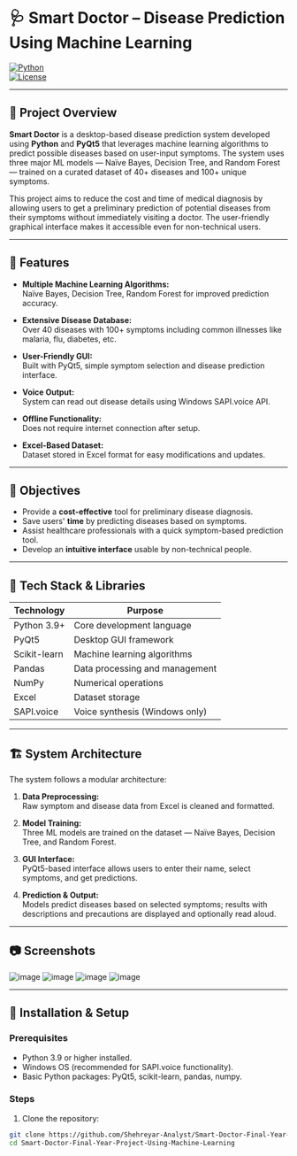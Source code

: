 # 🩺 Smart Doctor – Disease Prediction Using Machine Learning

[![Python](https://img.shields.io/badge/Python-3.9%2B-blue)](https://www.python.org/)  
[![License](https://img.shields.io/badge/License-Academic-green)](#license)

---

## 📌 Project Overview

**Smart Doctor** is a desktop-based disease prediction system developed using **Python** and **PyQt5** that leverages machine learning algorithms to predict possible diseases based on user-input symptoms. The system uses three major ML models — Naïve Bayes, Decision Tree, and Random Forest — trained on a curated dataset of 40+ diseases and 100+ unique symptoms.

This project aims to reduce the cost and time of medical diagnosis by allowing users to get a preliminary prediction of potential diseases from their symptoms without immediately visiting a doctor. The user-friendly graphical interface makes it accessible even for non-technical users.

---

## 🚀 Features

- **Multiple Machine Learning Algorithms:**  
  Naïve Bayes, Decision Tree, Random Forest for improved prediction accuracy.

- **Extensive Disease Database:**  
  Over 40 diseases with 100+ symptoms including common illnesses like malaria, flu, diabetes, etc.

- **User-Friendly GUI:**  
  Built with PyQt5, simple symptom selection and disease prediction interface.

- **Voice Output:**  
  System can read out disease details using Windows SAPI.voice API.

- **Offline Functionality:**  
  Does not require internet connection after setup.

- **Excel-Based Dataset:**  
  Dataset stored in Excel format for easy modifications and updates.

---

## 🎯 Objectives

- Provide a **cost-effective** tool for preliminary disease diagnosis.  
- Save users' **time** by predicting diseases based on symptoms.  
- Assist healthcare professionals with a quick symptom-based prediction tool.  
- Develop an **intuitive interface** usable by non-technical people.  

---

## 🧰 Tech Stack & Libraries

| Technology | Purpose                           |
|------------|---------------------------------|
| Python 3.9+| Core development language        |
| PyQt5      | Desktop GUI framework            |
| Scikit-learn| Machine learning algorithms      |
| Pandas     | Data processing and management  |
| NumPy      | Numerical operations             |
| Excel      | Dataset storage                  |
| SAPI.voice | Voice synthesis (Windows only)  |

---

## 🏗️ System Architecture

The system follows a modular architecture:

1. **Data Preprocessing:**  
   Raw symptom and disease data from Excel is cleaned and formatted.

2. **Model Training:**  
   Three ML models are trained on the dataset — Naïve Bayes, Decision Tree, and Random Forest.

3. **GUI Interface:**  
   PyQt5-based interface allows users to enter their name, select symptoms, and get predictions.

4. **Prediction & Output:**  
   Models predict diseases based on selected symptoms; results with descriptions and precautions are displayed and optionally read aloud.

---

## 📷 Screenshots

![image](https://github.com/user-attachments/assets/d322840d-18e7-45ff-a358-8e652c47ff21)
![image](https://github.com/user-attachments/assets/86c6be98-8120-463f-8ba3-2b792feab388)
![image](https://github.com/user-attachments/assets/21741033-2de0-4013-85f3-2d557c6d5fca)
![image](https://github.com/user-attachments/assets/3fdd3c88-2d37-4849-bc98-a8b67df163bd)





---

## 🔧 Installation & Setup

### Prerequisites

- Python 3.9 or higher installed.  
- Windows OS (recommended for SAPI.voice functionality).  
- Basic Python packages: PyQt5, scikit-learn, pandas, numpy.

### Steps

1. Clone the repository:

```bash
git clone https://github.com/Shehreyar-Analyst/Smart-Doctor-Final-Year-Project-Using-Machine-Learning.git
cd Smart-Doctor-Final-Year-Project-Using-Machine-Learning
